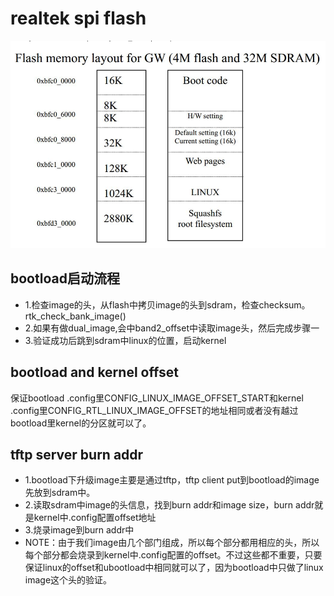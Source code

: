

# realtek spi flash 
![flash](https://github.com/henerywang/usefultools/blob/master/realtek/flash.png?raw=true)

## bootload启动流程
* 1.检查image的头，从flash中拷贝image的头到sdram，检查checksum。rtk_check_bank_image()
* 2.如果有做dual_image,会中band2_offset中读取image头，然后完成步骤一
* 3.验证成功后跳到sdram中linux的位置，启动kernel




## bootload and kernel offset 
保证bootload .config里CONFIG_LINUX_IMAGE_OFFSET_START和kernel .config里CONFIG_RTL_LINUX_IMAGE_OFFSET的地址相同或者没有越过bootload里kernel的分区就可以了。

## tftp server burn addr
* 1.bootload下升级image主要是通过tftp，tftp client put到bootload的image先放到sdram中。
* 2.读取sdram中image的头信息，找到burn addr和image size，burn addr就是kernel中.config配置offset地址
* 3.烧录image到burn addr中
* NOTE：由于我们image由几个部门组成，所以每个部分都用相应的头，所以每个部分都会烧录到kernel中.config配置的offset。不过这些都不重要，只要保证linux的offset和ubootload中相同就可以了，因为bootload中只做了linux image这个头的验证。


